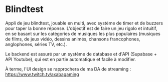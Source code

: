 # Blindtest

Appli de jeu blindtest, jouable en multi, avec système de timer et de buzzers pour taper la bonne réponse.
L'objectif est de faire un jeu rigolo et intuitif, en se basant sur les catégories de musiques les plus populaires (musiques de films, de jeux vidéo, dessins animés, chansons francophones, anglophones, séries TV, etc.).

Le backend est assuré par un système de database et d'API (Supabase + API Youtube), qui est en partie automatique et facile à modifier.

À terme, l'UI design se rapprochera de ma DA de streaming : https://www.twitch.tv/axabagaming
